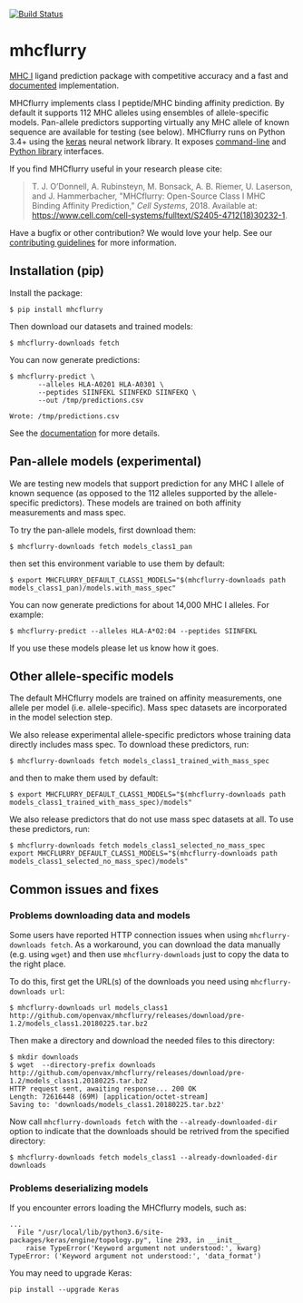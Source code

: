 [![Build Status](https://travis-ci.org/openvax/mhcflurry.svg?branch=master)](https://travis-ci.org/openvax/mhcflurry)

# mhcflurry
[MHC I](https://en.wikipedia.org/wiki/MHC_class_I) ligand
prediction package with competitive accuracy and a fast and 
[documented](http://openvax.github.io/mhcflurry/) implementation.

MHCflurry implements class I peptide/MHC binding affinity prediction. By default
it supports 112 MHC alleles using ensembles of allele-specific models.
Pan-allele predictors supporting virtually any MHC allele of known sequence
are available for testing (see below). MHCflurry runs on Python 3.4+ using the
[keras](https://keras.io) neural network library.
It exposes [command-line](http://openvax.github.io/mhcflurry/commandline_tutorial.html)
and [Python library](http://openvax.github.io/mhcflurry/python_tutorial.html)
interfaces.

If you find MHCflurry useful in your research please cite:

> T. J. O’Donnell, A. Rubinsteyn, M. Bonsack, A. B. Riemer, U. Laserson, and J. Hammerbacher, "MHCflurry: Open-Source Class I MHC Binding Affinity Prediction," *Cell Systems*, 2018. Available at: https://www.cell.com/cell-systems/fulltext/S2405-4712(18)30232-1.

Have a bugfix or other contribution? We would love your help. See our [contributing guidelines](CONTRIBUTING.md) for more information.

## Installation (pip)

Install the package:

```
$ pip install mhcflurry
```

Then download our datasets and trained models:

```
$ mhcflurry-downloads fetch
```

You can now generate predictions:

```
$ mhcflurry-predict \
       --alleles HLA-A0201 HLA-A0301 \
       --peptides SIINFEKL SIINFEKD SIINFEKQ \
       --out /tmp/predictions.csv
       
Wrote: /tmp/predictions.csv
```

See the [documentation](http://openvax.github.io/mhcflurry/) for more details.

## Pan-allele models (experimental)

We are testing new models that support prediction for any MHC I allele of known
sequence (as opposed to the 112 alleles supported by the allele-specific
predictors). These models are trained on both affinity measurements and mass spec.

To try the pan-allele models, first download them:

```
$ mhcflurry-downloads fetch models_class1_pan
```

then set this environment variable to use them by default:

```
$ export MHCFLURRY_DEFAULT_CLASS1_MODELS="$(mhcflurry-downloads path models_class1_pan)/models.with_mass_spec"
```

You can now generate predictions for about 14,000 MHC I alleles. For example:

```
$ mhcflurry-predict --alleles HLA-A*02:04 --peptides SIINFEKL
```

If you use these models please let us know how it goes.


## Other allele-specific models

The default MHCflurry models are trained on affinity measurements, one allele
per model (i.e. allele-specific). Mass spec datasets are incorporated in the
model selection step.

We also release experimental allele-specific predictors whose training data
directly includes mass spec. To download these predictors, run:

```
$ mhcflurry-downloads fetch models_class1_trained_with_mass_spec
```

and then to make them used by default:

```
$ export MHCFLURRY_DEFAULT_CLASS1_MODELS="$(mhcflurry-downloads path models_class1_trained_with_mass_spec)/models"
```

We also release predictors that do not use mass spec datasets at all. To use
these predictors, run:

```
$ mhcflurry-downloads fetch models_class1_selected_no_mass_spec
export MHCFLURRY_DEFAULT_CLASS1_MODELS="$(mhcflurry-downloads path models_class1_selected_no_mass_spec)/models"
```

## Common issues and fixes

### Problems downloading data and models
Some users have reported HTTP connection issues when using `mhcflurry-downloads fetch`. As a workaround, you can download the data manually (e.g. using `wget`) and then use `mhcflurry-downloads` just to copy the data to the right place.

To do this, first get the URL(s) of the downloads you need using `mhcflurry-downloads url`:

```
$ mhcflurry-downloads url models_class1
http://github.com/openvax/mhcflurry/releases/download/pre-1.2/models_class1.20180225.tar.bz2
```

Then make a directory and download the needed files to this directory:

```
$ mkdir downloads
$ wget  --directory-prefix downloads http://github.com/openvax/mhcflurry/releases/download/pre-1.2/models_class1.20180225.tar.bz2 
HTTP request sent, awaiting response... 200 OK
Length: 72616448 (69M) [application/octet-stream]
Saving to: 'downloads/models_class1.20180225.tar.bz2'
```

Now call `mhcflurry-downloads fetch` with the `--already-downloaded-dir` option to indicate that the downloads should be retrived from the specified directory:

```
$ mhcflurry-downloads fetch models_class1 --already-downloaded-dir downloads
```

### Problems deserializing models
If you encounter errors loading the MHCflurry models, such as:

```
...
  File "/usr/local/lib/python3.6/site-packages/keras/engine/topology.py", line 293, in __init__
    raise TypeError('Keyword argument not understood:', kwarg)
TypeError: ('Keyword argument not understood:', 'data_format')
```

You may need to upgrade Keras:

```
pip install --upgrade Keras
```



